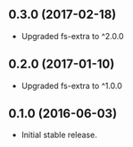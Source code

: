 ## 0.3.0 (2017-02-18)
- Upgraded fs-extra to ^2.0.0

## 0.2.0 (2017-01-10)
- Upgraded fs-extra to ^1.0.0

## 0.1.0 (2016-06-03)
- Initial stable release.
